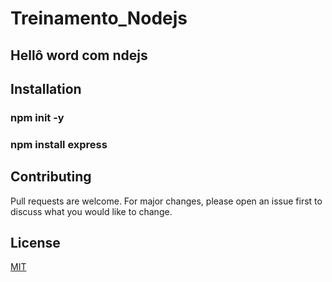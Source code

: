 # Treinamento_Nodejs

## Hellô word com ndejs


## Installation

### npm init -y
### npm install express

## Contributing
Pull requests are welcome. For major changes, please open an issue first to discuss what you would like to change.

## License
[MIT](https://choosealicense.com/licenses/mit/)
